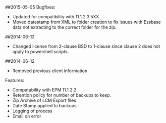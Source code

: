 ##2015-05-05
Bugfixes:
 - Updated for compatibility with 11.1.2.3.5XX
 - Moved datestamp from XML to folder creation to fix issues with Essbase data not extracting to the correct folder for the zip.
 
##2014-06-13
 - Changed license from 2-clause BSD to 1-clause since clause 2 does not apply to powershell scripts.

##2014-06-12
 - Removed previous client information
 
Features:
 - Compatability with EPM 11.1.2.2
 - Retention policy for number of backups to keep.
 - Zip Archive of LCM Export files 
 - Date Stamp applied to backups
 - Logging of process
 - Email on error